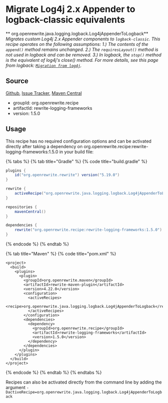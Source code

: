# Migrate Log4j 2.x Appender to logback-classic equivalents

** org.openrewrite.java.logging.logback.Log4jAppenderToLogback**
_Migrates custom Log4j 2.x Appender components to `logback-classic`. This recipe operates on the following assumptions: 1.) The contents of the `append()` method remains unchanged. 2.) The `requiresLayout()` method is not used in logback and can be removed. 3.) In logback, the `stop()` method is the equivalent of log4j's close() method. For more details, see this page from logback: [`Migration from log4j`](http://logback.qos.ch/manual/migrationFromLog4j.html)._

## Source

[Github](https://github.com/openrewrite/rewrite-logging-frameworks), [Issue Tracker](https://github.com/openrewrite/rewrite-logging-frameworks/issues), [Maven Central](https://search.maven.org/artifact/org.openrewrite.recipe/rewrite-logging-frameworks/1.5.0/jar)

* groupId: org.openrewrite.recipe
* artifactId: rewrite-logging-frameworks
* version: 1.5.0


## Usage

This recipe has no required configuration options and can be activated directly after taking a dependency on org.openrewrite.recipe:rewrite-logging-frameworks:1.5.0 in your build file:

{% tabs %}
{% tab title="Gradle" %}
{% code title="build.gradle" %}
```groovy
plugins {
    id("org.openrewrite.rewrite") version("5.19.0")
}

rewrite {
    activeRecipe("org.openrewrite.java.logging.logback.Log4jAppenderToLogback")
}

repositories {
    mavenCentral()
}

dependencies {
    rewrite("org.openrewrite.recipe:rewrite-logging-frameworks:1.5.0")
}
```
{% endcode %}
{% endtab %}

{% tab title="Maven" %}
{% code title="pom.xml" %}
```markup
<project>
  <build>
    <plugins>
      <plugin>
        <groupId>org.openrewrite.maven</groupId>
        <artifactId>rewrite-maven-plugin</artifactId>
        <version>4.22.0</version>
        <configuration>
          <activeRecipes>
            <recipe>org.openrewrite.java.logging.logback.Log4jAppenderToLogback</recipe>
          </activeRecipes>
        </configuration>
        <dependencies>
          <dependency>
            <groupId>org.openrewrite.recipe</groupId>
            <artifactId>rewrite-logging-frameworks</artifactId>
            <version>1.5.0</version>
          </dependency>
        </dependencies>
      </plugin>
    </plugins>
  </build>
</project>
```
{% endcode %}
{% endtab %}
{% endtabs %}

Recipes can also be activated directly from the command line by adding the argument `-DactiveRecipe=org.openrewrite.java.logging.logback.Log4jAppenderToLogback`
